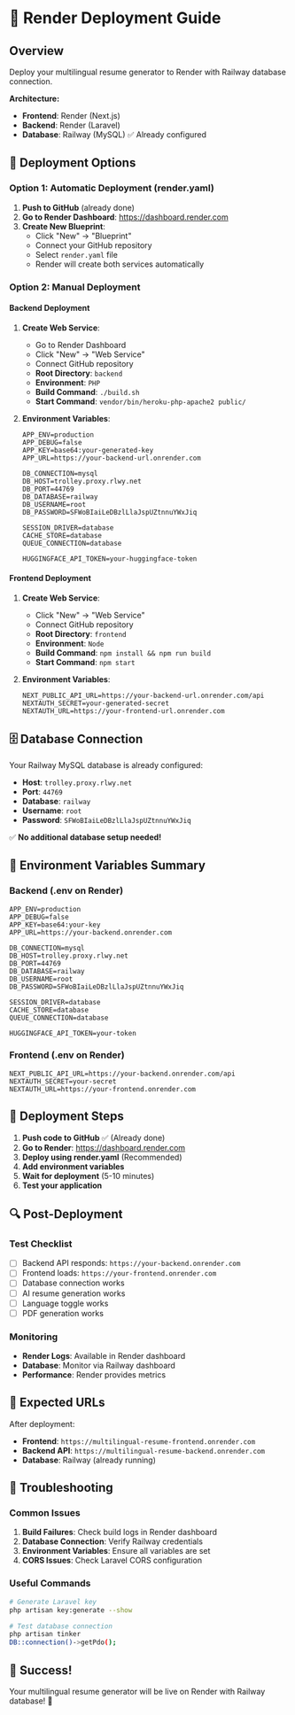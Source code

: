 # 🚀 Render Deployment Guide

## Overview
Deploy your multilingual resume generator to Render with Railway database connection.

**Architecture:**
- **Frontend**: Render (Next.js)
- **Backend**: Render (Laravel)  
- **Database**: Railway (MySQL) ✅ Already configured

## 🎯 Deployment Options

### Option 1: Automatic Deployment (render.yaml)

1. **Push to GitHub** (already done)
2. **Go to Render Dashboard**: https://dashboard.render.com
3. **Create New Blueprint**:
   - Click "New" → "Blueprint"
   - Connect your GitHub repository
   - Select `render.yaml` file
   - Render will create both services automatically

### Option 2: Manual Deployment

#### Backend Deployment
1. **Create Web Service**:
   - Go to Render Dashboard
   - Click "New" → "Web Service"
   - Connect GitHub repository
   - **Root Directory**: `backend`
   - **Environment**: `PHP`
   - **Build Command**: `./build.sh`
   - **Start Command**: `vendor/bin/heroku-php-apache2 public/`

2. **Environment Variables**:
   ```
   APP_ENV=production
   APP_DEBUG=false
   APP_KEY=base64:your-generated-key
   APP_URL=https://your-backend-url.onrender.com
   
   DB_CONNECTION=mysql
   DB_HOST=trolley.proxy.rlwy.net
   DB_PORT=44769
   DB_DATABASE=railway
   DB_USERNAME=root
   DB_PASSWORD=SFWoBIaiLeDBzlLlaJspUZtnnuYWxJiq
   
   SESSION_DRIVER=database
   CACHE_STORE=database
   QUEUE_CONNECTION=database
   
   HUGGINGFACE_API_TOKEN=your-huggingface-token
   ```

#### Frontend Deployment
1. **Create Web Service**:
   - Click "New" → "Web Service"
   - Connect GitHub repository
   - **Root Directory**: `frontend`
   - **Environment**: `Node`
   - **Build Command**: `npm install && npm run build`
   - **Start Command**: `npm start`

2. **Environment Variables**:
   ```
   NEXT_PUBLIC_API_URL=https://your-backend-url.onrender.com/api
   NEXTAUTH_SECRET=your-generated-secret
   NEXTAUTH_URL=https://your-frontend-url.onrender.com
   ```

## 🗄️ Database Connection

Your Railway MySQL database is already configured:
- **Host**: `trolley.proxy.rlwy.net`
- **Port**: `44769`
- **Database**: `railway`
- **Username**: `root`
- **Password**: `SFWoBIaiLeDBzlLlaJspUZtnnuYWxJiq`

✅ **No additional database setup needed!**

## 🔧 Environment Variables Summary

### Backend (.env on Render)
```env
APP_ENV=production
APP_DEBUG=false
APP_KEY=base64:your-key
APP_URL=https://your-backend.onrender.com

DB_CONNECTION=mysql
DB_HOST=trolley.proxy.rlwy.net
DB_PORT=44769
DB_DATABASE=railway
DB_USERNAME=root
DB_PASSWORD=SFWoBIaiLeDBzlLlaJspUZtnnuYWxJiq

SESSION_DRIVER=database
CACHE_STORE=database
QUEUE_CONNECTION=database

HUGGINGFACE_API_TOKEN=your-token
```

### Frontend (.env on Render)
```env
NEXT_PUBLIC_API_URL=https://your-backend.onrender.com/api
NEXTAUTH_SECRET=your-secret
NEXTAUTH_URL=https://your-frontend.onrender.com
```

## 🚀 Deployment Steps

1. **Push code to GitHub** ✅ (Already done)
2. **Go to Render**: https://dashboard.render.com
3. **Deploy using render.yaml** (Recommended)
4. **Add environment variables**
5. **Wait for deployment** (5-10 minutes)
6. **Test your application**

## 🔍 Post-Deployment

### Test Checklist
- [ ] Backend API responds: `https://your-backend.onrender.com`
- [ ] Frontend loads: `https://your-frontend.onrender.com`
- [ ] Database connection works
- [ ] AI resume generation works
- [ ] Language toggle works
- [ ] PDF generation works

### Monitoring
- **Render Logs**: Available in Render dashboard
- **Database**: Monitor via Railway dashboard
- **Performance**: Render provides metrics

## 🎯 Expected URLs

After deployment:
- **Frontend**: `https://multilingual-resume-frontend.onrender.com`
- **Backend API**: `https://multilingual-resume-backend.onrender.com`
- **Database**: Railway (already running)

## 🔧 Troubleshooting

### Common Issues
1. **Build Failures**: Check build logs in Render dashboard
2. **Database Connection**: Verify Railway credentials
3. **Environment Variables**: Ensure all variables are set
4. **CORS Issues**: Check Laravel CORS configuration

### Useful Commands
```bash
# Generate Laravel key
php artisan key:generate --show

# Test database connection
php artisan tinker
DB::connection()->getPdo();
```

## 🎉 Success!

Your multilingual resume generator will be live on Render with Railway database! 🚀
